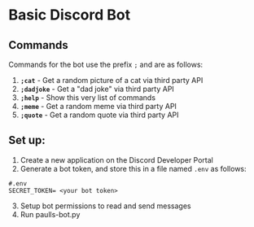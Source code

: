 # Basic Discord Bot

## Commands
Commands for the bot use the prefix `;` and are as follows:
1. **`;cat`** - Get a random picture of a cat via third party API
2. **`;dadjoke`** - Get a "dad joke" via third party API
3. **`;help`** - Show this very list of commands
4. **`;meme`** - Get a random meme via third party API
5. **`;quote`** - Get a random quote via third party API

## Set up:
1. Create a new application on the Discord Developer Portal
2. Generate a bot token, and store this in a file named `.env` as follows:
```
#.env
SECRET_TOKEN= <your bot token>
```
3. Setup bot permissions to read and send messages
4. Run paulls-bot.py